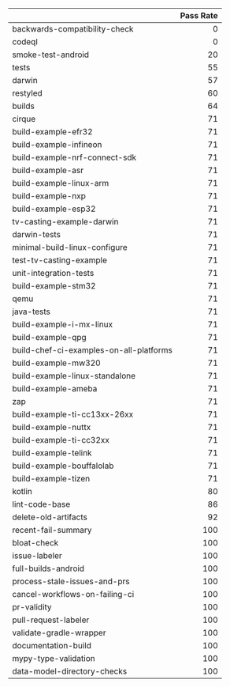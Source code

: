 |                                         |   Pass Rate |
|:----------------------------------------|------------:|
| backwards-compatibility-check           |           0 |
| codeql                                  |           0 |
| smoke-test-android                      |          20 |
| tests                                   |          55 |
| darwin                                  |          57 |
| restyled                                |          60 |
| builds                                  |          64 |
| cirque                                  |          71 |
| build-example-efr32                     |          71 |
| build-example-infineon                  |          71 |
| build-example-nrf-connect-sdk           |          71 |
| build-example-asr                       |          71 |
| build-example-linux-arm                 |          71 |
| build-example-nxp                       |          71 |
| build-example-esp32                     |          71 |
| tv-casting-example-darwin               |          71 |
| darwin-tests                            |          71 |
| minimal-build-linux-configure           |          71 |
| test-tv-casting-example                 |          71 |
| unit-integration-tests                  |          71 |
| build-example-stm32                     |          71 |
| qemu                                    |          71 |
| java-tests                              |          71 |
| build-example-i-mx-linux                |          71 |
| build-example-qpg                       |          71 |
| build-chef-ci-examples-on-all-platforms |          71 |
| build-example-mw320                     |          71 |
| build-example-linux-standalone          |          71 |
| build-example-ameba                     |          71 |
| zap                                     |          71 |
| build-example-ti-cc13xx-26xx            |          71 |
| build-example-nuttx                     |          71 |
| build-example-ti-cc32xx                 |          71 |
| build-example-telink                    |          71 |
| build-example-bouffalolab               |          71 |
| build-example-tizen                     |          71 |
| kotlin                                  |          80 |
| lint-code-base                          |          86 |
| delete-old-artifacts                    |          92 |
| recent-fail-summary                     |         100 |
| bloat-check                             |         100 |
| issue-labeler                           |         100 |
| full-builds-android                     |         100 |
| process-stale-issues-and-prs            |         100 |
| cancel-workflows-on-failing-ci          |         100 |
| pr-validity                             |         100 |
| pull-request-labeler                    |         100 |
| validate-gradle-wrapper                 |         100 |
| documentation-build                     |         100 |
| mypy-type-validation                    |         100 |
| data-model-directory-checks             |         100 |